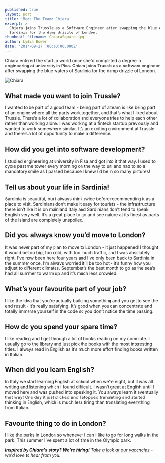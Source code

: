```yaml
---
published: true
layout: post
title: 'Meet The Team: Chiara'
excerpt: >-
  Chiara joins Trussle as a Software Engineer after swapping the blue waters of
  Sardinia for the damp drizzle of London.     
thumbnail_filename: ChiaraSquare.jpg
author: Lydia Bower
date: '2017-09-27 T00:00:00.000Z'
---
```

Chiara entered the startup world once she'd completed a degree in engineering at university in Pisa. Chiara joins Trussle as a software engineer after swapping the blue waters of Sardinia for the damp drizzle of London.

![Chiara]({{site.baseurl}}/images/post_images/Chiara.jpg)

## What made you want to join Trussle?
I wanted to be part of a good team - being part of a team is like being part of an engine where all the parts work together, and that’s what I liked about Trussle. There’s a lot of collaboration and everyone tries to help each other rather than working alone. I was working at a fintech startup previously and wanted to work somewhere similar. It’s an exciting environment at Trussle and there’s a lot of opportunity to make a difference.  

## How did you get into software development?
I studied engineering at university in Pisa and got into it that way. I used to cycle past the tower every morning on the way to uni and had to do a mandatory smile as I passed because I knew I’d be in so many pictures!

## Tell us about your life in Sardinia!
Sardinia is beautiful, but I always think twice before recommending it as a place to visit. Sardinians don’t make it easy for tourists - the infrastructure there isn’t like it is on mainland Italy and Sardinians don’t tend to speak English very well. It’s a great place to go and see nature at its finest as parts of the island are completely unspoiled. 

## Did you always know you’d move to London?
It was never part of my plan to move to London - it just happened! I thought it would be too big, too cold, with too much traffic, and I was absolutely right. I’ve now been here four years and I’ve only been back to Sardinia in the summer once. I’m always worried it’ll be too hot - it’s funny how you adjust to different climates. September’s the best month to go as the sea’s had all summer to warm up and it’s much less crowded. 

## What’s your favourite part of your job?
I like the idea that you’re actually building something and you get to see the end result - it’s really satisfying. It’s good when you can concentrate and totally immerse yourself in the code so you don’t notice the time passing. 	

## How do you spend your spare time?
I like reading and I get through a lot of books reading on my commute. I usually go to the library and just pick the books with the most interesting titles. I always read in English as it’s much more effort finding books written in Italian. 

## When did you learn English?
In Italy we start learning English at school when we’re eight, but it was all writing and listening which I found difficult. I wasn’t great at English until I moved here and was pushed into speaking it. You always learn it eventually that way! One day it just clicked and I stopped translating and started thinking in English, which is much less tiring than translating everything from Italian. 

## Favourite thing to do in London?
I like the parks in London so whenever I can I like to go for long walks in the park. This summer I’ve spent a lot of time in the Olympic park.

_**Inspired by Chiara's story? We're hiring!** [Take a look at our vacancies](https://jobs.lever.co/trussle "Trussle jobs") - we'd love to hear from you._
